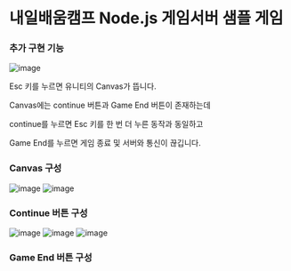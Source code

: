 # 내일배움캠프 Node.js 게임서버 샘플 게임

### 추가 구현 기능

![image](https://github.com/user-attachments/assets/683d6d45-0ffb-45de-90ed-1ee72c907a2d)

Esc 키를 누르면 유니티의 Canvas가 뜹니다.

Canvas에는 continue 버튼과 Game End 버튼이 존재하는데

continue를 누르면 Esc 키를 한 번 더 누른 동작과 동일하고

Game End를 누르면 게임 종료 및 서버와 통신이 끊깁니다.

### Canvas 구성

![image](https://github.com/user-attachments/assets/f4f6cbbf-a62e-4eb3-9c34-e4da45b9ed6d)
![image](https://github.com/user-attachments/assets/e1db7831-5cad-415d-8264-7ff9d0e86d60)


### Continue 버튼 구성

![image](https://github.com/user-attachments/assets/f3c0c9ce-0d61-4b9c-8ffc-e309c844e6a9)
![image](https://github.com/user-attachments/assets/93d2c4de-ff9c-4760-8188-dacfba5626be)
![image](https://github.com/user-attachments/assets/ea3d4af6-eefa-4b5f-a028-0bc727e5d9d4)

### Game End 버튼 구성
